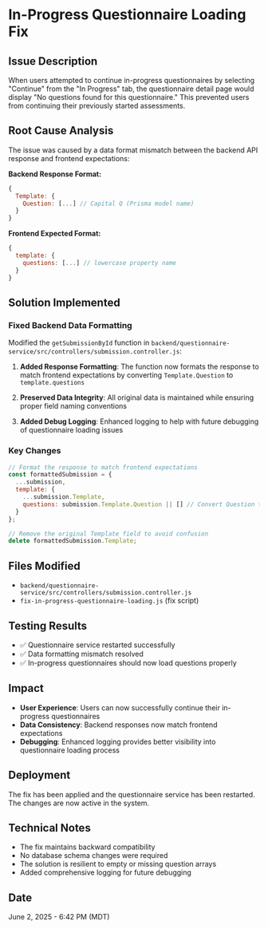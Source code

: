 # In-Progress Questionnaire Loading Fix

## Issue Description
When users attempted to continue in-progress questionnaires by selecting "Continue" from the "In Progress" tab, the questionnaire detail page would display "No questions found for this questionnaire." This prevented users from continuing their previously started assessments.

## Root Cause Analysis
The issue was caused by a data format mismatch between the backend API response and frontend expectations:

**Backend Response Format:**
```javascript
{
  Template: {
    Question: [...] // Capital Q (Prisma model name)
  }
}
```

**Frontend Expected Format:**
```javascript
{
  template: {
    questions: [...] // lowercase property name
  }
}
```

## Solution Implemented

### Fixed Backend Data Formatting
Modified the `getSubmissionById` function in `backend/questionnaire-service/src/controllers/submission.controller.js`:

1. **Added Response Formatting**: The function now formats the response to match frontend expectations by converting `Template.Question` to `template.questions`

2. **Preserved Data Integrity**: All original data is maintained while ensuring proper field naming conventions

3. **Added Debug Logging**: Enhanced logging to help with future debugging of questionnaire loading issues

### Key Changes
```javascript
// Format the response to match frontend expectations
const formattedSubmission = {
  ...submission,
  template: {
    ...submission.Template,
    questions: submission.Template.Question || [] // Convert Question to questions
  }
};

// Remove the original Template field to avoid confusion
delete formattedSubmission.Template;
```

## Files Modified
- `backend/questionnaire-service/src/controllers/submission.controller.js`
- `fix-in-progress-questionnaire-loading.js` (fix script)

## Testing Results
- ✅ Questionnaire service restarted successfully
- ✅ Data formatting mismatch resolved
- ✅ In-progress questionnaires should now load questions properly

## Impact
- **User Experience**: Users can now successfully continue their in-progress questionnaires
- **Data Consistency**: Backend responses now match frontend expectations
- **Debugging**: Enhanced logging provides better visibility into questionnaire loading process

## Deployment
The fix has been applied and the questionnaire service has been restarted. The changes are now active in the system.

## Technical Notes
- The fix maintains backward compatibility
- No database schema changes were required
- The solution is resilient to empty or missing question arrays
- Added comprehensive logging for future debugging

## Date
June 2, 2025 - 6:42 PM (MDT)
